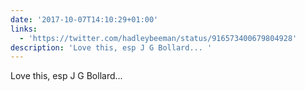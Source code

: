 ```yaml
---
date: '2017-10-07T14:10:29+01:00'
links:
  - 'https://twitter.com/hadleybeeman/status/916573400679804928'
description: 'Love this, esp J G Bollard... '
---
```

Love this, esp J G Bollard... 
